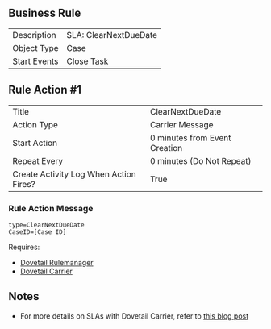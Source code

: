 ## Business Rule

|  |  |
| ------------- | ------------- |
| Description  |SLA: ClearNextDueDate|
| Object Type  | Case|
| Start Events| Close Task

## Rule Action #1

|  |  |
| ------------- | ------------- |
| Title	| ClearNextDueDate
| Action Type	| Carrier Message
| Start Action	| 0 minutes from Event Creation
| Repeat Every	| 0 minutes (Do Not Repeat)
| Create Activity Log When Action Fires?	| True

### Rule Action Message	
```
type=ClearNextDueDate
CaseID=[Case ID]
```

Requires:
* [Dovetail Rulemanager](https://support.dovetailsoftware.com/selfservice/products/show/RuleManager)
* [Dovetail Carrier](https://support.dovetailsoftware.com/selfservice/products/show/Dovetail%20Carrier)

## Notes
* For more details on SLAs with Dovetail Carrier, refer to [this blog post](http://clarify.dovetailsoftware.com/gsherman/2016/08/09/sla-calculations-using-dovetail-carrier/)

